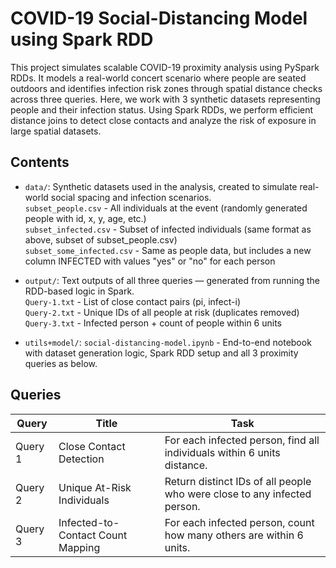 # COVID-19 Social-Distancing Model using Spark RDD

This project simulates scalable COVID-19 proximity analysis using PySpark RDDs. It models a real-world concert scenario where people are seated outdoors and identifies infection risk zones through spatial distance checks across three queries. Here, we work with 3 synthetic datasets representing people and their infection status. Using Spark RDDs, we perform efficient distance joins to detect close contacts and analyze the risk of exposure in large spatial datasets.

## Contents  

- `data/`: Synthetic datasets used in the analysis, created to simulate real-world social spacing and infection scenarios.  
`subset_people.csv` - All individuals at the event (randomly generated people with id, x, y, age, etc.)  
`subset_infected.csv` - Subset of infected individuals (same format as above, subset of subset_people.csv)  
`subset_some_infected.csv` - Same as people data, but includes a new column INFECTED with values "yes" or "no" for each person  

- `output/`: Text outputs of all three queries — generated from running the RDD-based logic in Spark.  
`Query-1.txt` - List of close contact pairs (pi, infect-i)  
`Query-2.txt` - Unique IDs of all people at risk (duplicates removed)  
`Query-3.txt` - Infected person + count of people within 6 units  

- `utils+model/`: `social-distancing-model.ipynb` - End-to-end notebook with dataset generation logic, Spark RDD setup and all 3 proximity queries as below.

## Queries

| **Query** | **Title**                         | **Task**                                                                 |
| --------- | --------------------------------- | ------------------------------------------------------------------------ |
| Query 1   | Close Contact Detection           | For each infected person, find all individuals within 6 units distance.  |
| Query 2   | Unique At-Risk Individuals        | Return distinct IDs of all people who were close to any infected person. |
| Query 3   | Infected-to-Contact Count Mapping | For each infected person, count how many others are within 6 units.      |  
